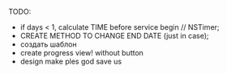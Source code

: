 TODO:
 - if days < 1, calculate TIME before service begin // NSTimer;
 - CREATE METHOD TO CHANGE END DATE (just in case);
 - создать шаблон 
 - create progress view! without button
 - design make ples god save us
